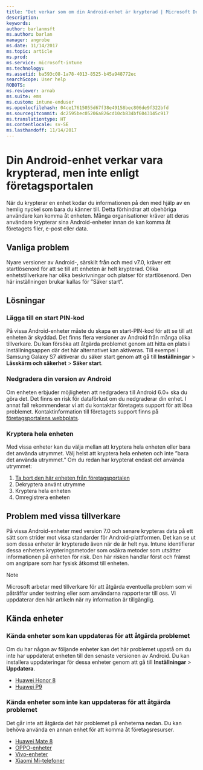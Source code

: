 ```yaml
---
title: "Det verkar som om din Android-enhet är krypterad | Microsoft Docs"
description: 
keywords: 
author: barlanmsft
ms.author: barlan
manager: angrobe
ms.date: 11/14/2017
ms.topic: article
ms.prod: 
ms.service: microsoft-intune
ms.technology: 
ms.assetid: ba593c08-1a78-4013-8525-b45a948772ec
searchScope: User help
ROBOTS: 
ms.reviewer: arnab
ms.suite: ems
ms.custom: intune-enduser
ms.openlocfilehash: 04ce17615055d67f38e49158bec806de9f322bfd
ms.sourcegitcommit: dc2595bec05206a826cd10cb834bf6043145c917
ms.translationtype: HT
ms.contentlocale: sv-SE
ms.lasthandoff: 11/14/2017
---
```

# <a name="your-android-device-seems-to-be-encrypted-but-company-portal-says-otherwise"></a>Din Android-enhet verkar vara krypterad, men inte enligt företagsportalen

När du krypterar en enhet kodar du informationen på den med hjälp av en hemlig nyckel som bara du känner till. Detta förhindrar att obehöriga användare kan komma åt enheten. Många organisationer kräver att deras användare krypterar sina Android-enheter innan de kan komma åt företagets filer, e-post eller data.

## <a name="common-issues"></a>Vanliga problem

Nyare versioner av Android-, särskilt från och med v7.0, kräver ett startlösenord för att se till att enheten är helt krypterad. Olika enhetstillverkare har olika beskrivningar och platser för startlösenord. Den här inställningen brukar kallas för ”Säker start”. 

## <a name="solutions"></a>Lösningar

### <a name="add-a-startup-pin"></a>Lägga till en start PIN-kod

På vissa Android-enheter måste du skapa en start-PIN-kod för att se till att enheten är skyddad. Det finns flera versioner av Android från många olika tillverkare. Du kan försöka att åtgärda problemet genom att hitta en plats i inställningsappen där det här alternativet kan aktiveras. Till exempel i Samsung Galaxy S7 aktiverar du säker start genom att gå till **Inställningar** > **Låsskärm och säkerhet** > **Säker start**.  

### <a name="downgrade-your-version-of-android"></a>Nedgradera din version av Android

Om enheten erbjuder möjligheten att nedgradera till Android 6.0+ ska du göra det. Det finns en risk för dataförlust om du nedgraderar din enhet. I annat fall rekommenderar vi att du kontaktar företagets support för att lösa problemet. Kontaktinformation till företagets support finns på [företagsportalens webbplats](https://portal.manage.microsoft.com).

### <a name="encrypt-the-entire-device"></a>Kryptera hela enheten

Med vissa enheter kan du välja mellan att kryptera hela enheten eller bara det använda utrymmet. Välj helst att kryptera hela enheten och inte ”bara det använda utrymmet.” Om du redan har krypterat endast det använda utrymmet:

1. [Ta bort den här enheten från företagsportalen](unenroll-your-device-from-intune-android.md)
2. Dekryptera använt utrymme
3. Kryptera hela enheten
4. Omregistrera enheten

## <a name="specific-manufacturer-issues"></a>Problem med vissa tillverkare

På vissa Android-enheter med version 7.0 och senare krypteras data på ett sätt som strider mot vissa standarder för Android-plattformen. Det kan se ut som dessa enheter är krypterade även när de är helt nya. Intune identifierar dessa enheters krypteringsmetoder som osäkra metoder som utsätter informationen på enheten för risk. Den här risken handlar först och främst om angripare som har fysisk åtkomst till enheten.

> [!Note]
> Microsoft arbetar med tillverkare för att åtgärda eventuella problem som vi påträffar under testning eller som användarna rapporterar till oss. Vi uppdaterar den här artikeln när ny information är tillgänglig. 

## <a name="known-devices"></a>Kända enheter

### <a name="known-devices-that-can-be-updated-to-fix-this-issue"></a>Kända enheter som kan uppdateras för att åtgärda problemet

Om du har någon av följande enheter kan det här problemet uppstå om du inte har uppdaterat enheten till den senaste versionen av Android. Du kan installera uppdateringar för dessa enheter genom att gå till **Inställningar** > **Uppdatera**. 

- [Huawei Honor 8](http://consumer.huawei.com/en/support/mobile-phones/honor8_en-sup.htm)
- [Huawei P9](http://consumer.huawei.com/en/phones/p9/)

### <a name="known-devices-that-currently-cannot-be-updated-to-fix-this-issue"></a>Kända enheter som inte kan uppdateras för att åtgärda problemet

Det går inte att åtgärda det här problemet på enheterna nedan. Du kan behöva använda en annan enhet för att komma åt företagsresurser. 

- [Huawei Mate 8](https://consumer.huawei.com/en/mobile-phones/mate8/index.htm)
- [OPPO-enheter](http://www.oppo.com/en/smartphones)
- [Vivo-enheter](https://www.vivo.co.in)
- [Xiaomi Mi-telefoner](https://xiaomi-mi.com/mi-smartphones/)
